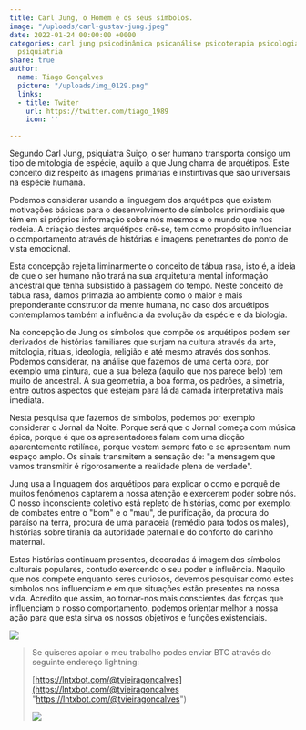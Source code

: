 ```yaml
---
title: Carl Jung, o Homem e os seus símbolos.
image: "/uploads/carl-gustav-jung.jpeg"
date: 2022-01-24 00:00:00 +0000
categories: carl jung psicodinâmica psicanálise psicoterapia psicologia arquétipos
  psiquiatria
share: true
author:
  name: Tiago Gonçalves
  picture: "/uploads/img_0129.png"
  links:
  - title: Twiter
    url: https://twitter.com/tiago_1989
    icon: ''

---
```

Segundo Carl Jung, psiquiatra Suiço, o ser humano transporta consigo um tipo de mitologia de espécie, aquilo a que Jung chama de arquétipos. Este conceito diz respeito ás imagens primárias e instintivas que são universais na espécie humana.

Podemos considerar usando a linguagem dos arquétipos que existem motivações básicas para o desenvolvimento de símbolos primordiais que têm em si próprios informação sobre nós mesmos e o mundo que nos rodeia. A criação destes arquétipos crê-se, tem como propósito influenciar o comportamento através de histórias e imagens penetrantes do ponto de vista emocional.

Esta concepção rejeita liminarmente o conceito de tábua rasa, isto é, a ideia de que o ser humano não trará na sua arquitetura mental informação ancestral que tenha subsistido à passagem do tempo. Neste conceito de tábua rasa, damos primazia ao ambiente como o maior e mais preponderante construtor da mente humana, no caso dos arquétipos contemplamos também a influência da evolução da espécie e da biologia.

Na concepção de Jung os símbolos que compõe os arquétipos podem ser derivados de histórias familiares que surjam na cultura através da arte, mitologia, rituais, ideologia, religião e até mesmo através dos sonhos. Podemos considerar, na análise que fazemos de uma certa obra, por exemplo uma pintura, que a sua beleza (aquilo que nos parece belo) tem muito de ancestral. A sua geometria, a boa forma, os padrões, a simetria, entre outros aspectos que estejam para lá da camada interpretativa mais imediata.

Nesta pesquisa que fazemos de símbolos, podemos por exemplo considerar o Jornal da Noite. Porque será que o Jornal começa com música épica, porque é que os apresentadores falam com uma dicção aparentemente retilínea, porque vestem sempre fato e se apresentam num espaço amplo. Os sinais transmitem a sensação de: "a mensagem que vamos transmitir é rigorosamente a realidade plena de verdade".

Jung usa a linguagem dos arquétipos para explicar o como e porquê de muitos fenómenos captarem a nossa atenção e exercerem poder sobre nós. O nosso inconsciente coletivo está repleto de histórias, como por exemplo: de combates entre o "bom" e o "mau", de purificação, da procura do paraíso na terra, procura de uma panaceia (remédio para todos os males), histórias sobre tirania da autoridade paternal e do conforto do carinho maternal.

Estas histórias continuam presentes, decoradas á imagem dos símbolos culturais populares, contudo exercendo o seu poder e influência. Naquilo que nos compete enquanto seres curiosos, devemos pesquisar como estes símbolos nos influenciam e em que situações estão presentes na nossa vida. Acredito que assim, ao tornar-nos mais conscientes das forças que influenciam o nosso comportamento, podemos orientar melhor a nossa ação para que esta sirva os nossos objetivos e funções existenciais.

![](https://i.imgur.com/NujO38S.png)

> Se quiseres apoiar o meu trabalho podes enviar BTC através do seguinte endereço lightning:
>
> [https://lntxbot.com/@tvieiragoncalves](https://lntxbot.com/@tvieiragoncalves "https://lntxbot.com/@tvieiragoncalves")
>
> ![](https://i.imgur.com/v8i5Xd3.png)
